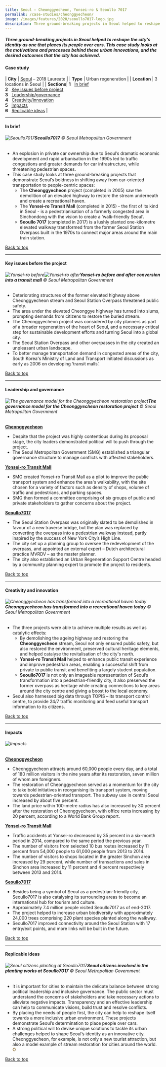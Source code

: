 ```yaml
---
title: Seoul – Cheonggyecheon, Yonsei-ro & Seoullo 7017 
permalink: /case-studies/cheonggyecheon/
image: /images/features/2020/seoullo7017-logo.jpg
description: Three ground-breaking projects in Seoul helped to reshape the city's identity as one that places its people over cars. This case study looks at the motivations and processes behind these urban innovations, and the desired outcomes that the city has achieved.
---
```


##### Three ground-breaking projects in Seoul helped to reshape the city's identity as one that places its people over cars. This case study looks at the motivations and processes behind these urban innovations, and the desired outcomes that the city has achieved. 

#### **Case study**

| **City** | [Seoul](/seoul/) – 2018 Laureate |
| **Type** | Urban regeneration |
| **Location** | 3 locations in Seoul |
| **Sections**| **1** &nbsp; [In brief](#in-brief) <br> **2** &nbsp; [Key issues before project](#key-issues-before-the-project) <br> **3** &nbsp; [Leadership/governance](#leadership-and-governance) <br> **4** &nbsp; [Creativity/innovation](#creativity-and-innovation) <br> **5** &nbsp; [Impacts](#impacts) <br> **6** &nbsp; [Replicable ideas](#replicable-ideas) |

---

#### **In brief**

###### ![Seoullo7017](/images/features/2020/seoullo7017-logo.jpg/)**Seoullo7017** © Seoul Metropolitan Government

- An explosion in private car ownership due to Seoul’s dramatic economic development and rapid urbanisation in the 1990s led to traffic congestions and greater demands for car infrastructure, while threatening pedestrian spaces. 
- This case study looks at three ground-breaking projects that demonstrate Seoul’s boldness in shifting away from car-oriented transportation to people-centric spaces:
  - The **Cheonggyecheon** project (completed in 2005) saw the demolition of an elevated highway to restore the stream underneath and create a recreational haven. 
  - The **Yonsei-ro Transit Mall** (completed in 2015) - the first of its kind in Seoul - is a pedestrianisation of a formerly congested area in Sinchondong with the vision to create a ‘walk-friendly Seoul’. 
  - **Seoullo 7017** (completed in 2017) is a lushly planted one-kilometre elevated walkway transformed from the former Seoul Station Overpass built in the 1970s to connect major areas around the main train station.

[Back to top](#case-study)

---

#### **Key issues before the project**

###### ![Yonsei-ro before](/images/features/2020/yonsei-ro-before.jpg/)![Yonsei-ro after](/images/features/2020/yonsei-ro-after.jpg/)**Yonsei-ro before and after conversion into a transit mall** © Seoul Metropolitan Government

- Deteriorating structures of the former elevated highway above Cheonggyecheon stream and Seoul Station Overpass threatened public safety. 
- The area under the elevated Cheonggye highway has turned into slums, prompting demands from citizens to restore the buried stream. 
- The Cheonggyecheon project was considered by city planners as part of a broader regeneration of the heart of Seoul, and a necessary critical step for sustainable development efforts and turning Seoul into a global city.
- The Seoul Station Overpass and other overpasses in the city created an unpleasant urban landscape.
- To better manage transportation demand in congested areas of the city, South Korea's Ministry of Land and Transport initiated discussions as early as 2006 on developing ‘transit malls’. 

[Back to top](#case-study)

---

#### **Leadership and governance**

###### ![The governance model for the Cheonggyecheon restoration project](/images/features/2020/cheonggyecheon-governance-model.png/)**The governance model for the Cheonggyecheon restoration project** © Seoul Metropolitan Government

<b><u>Cheonggyecheon</u></b>
- Despite that the project was highly contentious during its proposal stage, the city leaders demonstrated political will to push through the project. 
- The Seoul Metropolitan Government (SMG) established a triangular governance structure to manage conflicts with affected stakeholders. 

<b><u>Yonsei-ro Transit Mall</u></b>
- SMG created Yonsei-ro Transit Mall as a pilot to improve the public transport system and enhance the area's walkability, with the site chosen for a variety of factors such as density of shops, volume of traffic and pedestrians, and parking spaces. 
- SMG then formed a committee comprising of six groups of public and private stakeholders to gather concerns about the project. 

<b><u>Seoullo7017</u></b>
- The Seoul Station Overpass was originally slated to be demolished in favour of a new traverse bridge, but the plan was replaced by converting the overpass into a pedestrian walkway instead, partly inspired by the success of New York City’s High Line. 
- The city set up a planning group to oversee the redevelopment of the overpass, and appointed an external expert – Dutch architectural practice MVRDV – as the master planner. 
- The city also established an Urban Regeneration Support Centre headed by a community planning expert to promote the project to residents. 

[Back to top](#case-study)

---

#### **Creativity and innovation**

###### ![Cheonggyecheon has transformed into a recreational haven today](/images/features/2020/cheonggyecheon-today.jpg/)**Cheonggyecheon has transformed into a recreational haven today** © Seoul Metropolitan Government

- The three projects were able to achieve multiple results as well as catalytic effects:
  - By demolishing the ageing highway and restoring the **Cheonggyecheon** stream, Seoul not only ensured public safety, but also restored the environment, preserved cultural heritage elements, and helped catalyse the revitalisation of the city's north. 
  - **Yonsei-ro Transit Mall** helped to enhance public transit experience and improve pedestrian areas, enabling a successful shift from private to public transit and benefiting a largely student population.
  - **Seoullo7017** is not only an imageable representation of Seoul’s transformation into a pedestrian-friendly city, it also preserved the former overpass as heritage while creating connections to key areas around the city centre and giving a boost to the local economy. 
- Seoul also harnessed big data through TOPIS – its transport control centre, to provide 24/7 traffic monitoring and feed useful transport information to its citizens. 

[Back to top](#case-study)

---

#### **Impacts**

###### ![Impacts](/images/features/2020/impacts-seoul2.png/)

<b><u>Cheonggyecheon</u></b>
- Cheonggyecheon attracts around 60,000 people every day, and a total of 180 million visitors in the nine years after its restoration, seven million of whom are foreigners. 
- The restoration of Cheonggyecheon served as a momentum for the city to take bold initiatives in reorganising its transport system, moving towards pedestrian-oriented transport. The subway use in central Seoul increased by about five percent. 
- The land price within 100-metre radius has also increased by 30 percent after the restoration of Cheonggyecheon, with office rents increasing by 20 percent, according to a World Bank Group report. 

<b><u>Yonsei-ro Transit Mall</u></b>
- Traffic accidents at Yonsei-ro decreased by 35 percent in a six-month period in 2014, compared to the same period the previous year.
- The number of visitors from selected 10 bus routes increased by 11 percent from 54,000 people to 61,000 people from 2013 to 2014. 
- The number of visitors to shops located in the greater Sinchon area increased by 29 percent, while number of transactions and sales in Sinchon area increased by 11 percent and 4 percent respectively between 2013 and 2014. 

<b><u>Seoullo7017</u></b>
- Besides being a symbol of Seoul as a pedestrian-friendly city, Seoullo7017 is also catalysing its surrounding areas to become an international hub for tourism and culture. 
- Approximately 7.4 million people visited Seoullo7017 as of end-2017. 
- The project helped to increase urban biodiversity with approximately 24,000 trees comprising 220 plant species planted along the walkway. 
- Seoullo7017 improved connectivity around the Seoul Station with 17 entry/exit points, and more links will be built in the future. 

[Back to top](#case-study)

---

#### **Replicable ideas**

###### ![Seoul citizens planting at Seoullo7017](/images/features/2020/seoullo7017-planting.jpg/)**Seoul citizens involved in the planting works at Seoullo7017** © Seoul Metropolitan Government

- It is important for cities to maintain the delicate balance between strong political leadership and inclusive governance. The public sector must understand the concerns of stakeholders and take necessary actions to alleviate negative impacts. Transparency and an effective leadership can help to communicate visions, build trust and resolve conflicts. 
- By placing the needs of people first, the city can help to reshape itself towards a more inclusive urban environment. These projects demonstrate Seoul’s determination to place people over cars. 
- A strong political will to devise unique solutions to tackle its urban challenges helped to shape Seoul’s identity as an innovative city. Cheonggyecheon, for example, is not only a new tourist attraction, but also a model example of stream restoration for cities around the world. **<font color="#967942">O</font>**

[Back to top](#case-study)
